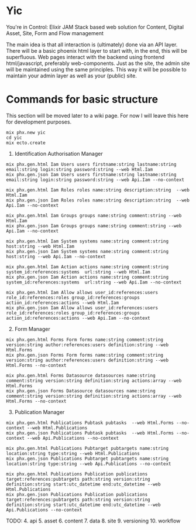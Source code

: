 # Yic
You're in Control: Elixir JAM Stack based web solution for Content, Digital Asset, Site, Form and Flow management

The main idea is that all interaction is (ultimately) done via an API layer. There will be a basic phoenix html layer to start with, in the end, this will be superfluous. Web pages interact with the backend using frontend html/javascript, preferably web-components. Just as the site, the admin site will be maintained using the same principles. This way it will be possible to maintain your admin layer as well as your (public) site.


# Commands for basic structure
This section will be moved later to a wiki page. For now I will leave this here for development purposes.

```
mix phx.new yic
cd yic
mix ecto.create
```

1. Identification Authorisation Manager
```
mix phx.gen.html Iam Users users firstname:string lastname:string email:string login:string password:string --web Html.Iam
mix phx.gen.json Iam Users users firstname:string lastname:string email:string login:string password:string --web Api.Iam --no-context

mix phx.gen.html Iam Roles roles name:string description:string  --web Html.Iam
mix phx.gen.json Iam Roles roles name:string description:string  --web Api.Iam --no-context

mix phx.gen.html Iam Groups groups name:string comment:string --web Html.Iam
mix phx.gen.json Iam Groups groups name:string comment:string --web Api.Iam --no-context

mix phx.gen.html Iam System systems name:string comment:string host:string --web Html.Iam
mix phx.gen.json Iam System systems name:string comment:string host:string --web Api.Iam --no-context

mix phx.gen.html Iam Action actions name:string comment:string system_id:references:systems  url:string --web Html.Iam
mix phx.gen.json Iam Action actions name:string comment:string system_id:references:systems  url:string --web Api.Iam --no-context

mix phx.gen.html Iam Allow allows user_id:references:users role_id:references:roles group_id:references:groups action_id:references:actions --web Html.Iam
mix phx.gen.json Iam Allow allows user_id:references:users role_id:references:roles group_id:references:groups action_id:references:actions --web Api.Iam --no-context
```

2. Form Manager
```
mix phx.gen.html Forms Form forms name:string comment:string version:string author:references:users definition:string --web Html.Forms
mix phx.gen.json Forms Form forms name:string comment:string version:string author:references:users definition:string --web Html.Forms --no-context

mix phx.gen.html Forms Datasource datasources name:string comment:string version:string definition:string actions:array --web Html.Forms
mix phx.gen.json Forms Datasource datasources name:string comment:string version:string definition:string actions:array --web Html.Forms --no-context
```

3. Publication Manager
```
mix phx.gen.html Publications Pubtask pubtasks  --web Html.Forms --no-context --web Html.Publications
mix phx.gen.json Publications Pubtask pubtasks  --web Html.Forms --no-context --web Api.Publications --no-context

mix phx.gen.html Publications Pubtarget pubtargets name:string location:string type:string --web Html.Publications
mix phx.gen.json Publications Pubtarget pubtargets name:string location:string type:string --web Api.Publications --no-context

mix phx.gen.html Publications Publication publications target:references:pubtargets path:string version:string definition:string start:utc_datetime end:utc_datetime --web Html.Publications
mix phx.gen.json Publications Publication publications target:references:pubtargets path:string version:string definition:string start:utc_datetime end:utc_datetime --web Api.Publications --no-context
```


TODO:
4. api
5. asset
6. content
7. data
8. site
9. versioning
10. workflow
